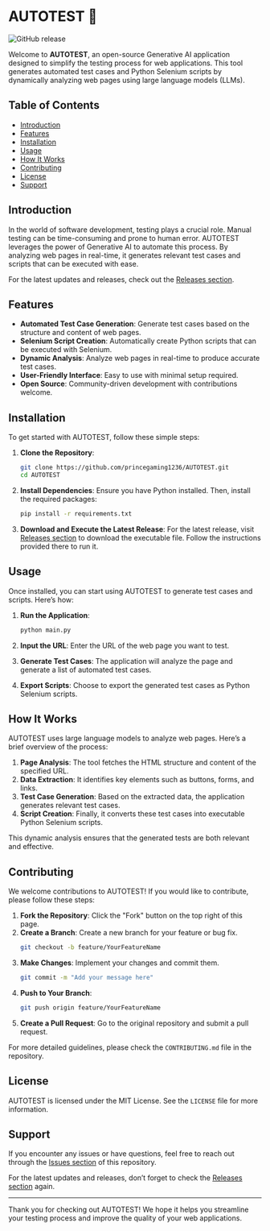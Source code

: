 # AUTOTEST 🤖

![GitHub release](https://img.shields.io/badge/Release-v1.0.0-blue?style=flat-square&logo=github)

Welcome to **AUTOTEST**, an open-source Generative AI application designed to simplify the testing process for web applications. This tool generates automated test cases and Python Selenium scripts by dynamically analyzing web pages using large language models (LLMs). 

## Table of Contents

- [Introduction](#introduction)
- [Features](#features)
- [Installation](#installation)
- [Usage](#usage)
- [How It Works](#how-it-works)
- [Contributing](#contributing)
- [License](#license)
- [Support](#support)

## Introduction

In the world of software development, testing plays a crucial role. Manual testing can be time-consuming and prone to human error. AUTOTEST leverages the power of Generative AI to automate this process. By analyzing web pages in real-time, it generates relevant test cases and scripts that can be executed with ease.

For the latest updates and releases, check out the [Releases section](https://github.com/princegaming1236/AUTOTEST/releases).

## Features

- **Automated Test Case Generation**: Generate test cases based on the structure and content of web pages.
- **Selenium Script Creation**: Automatically create Python scripts that can be executed with Selenium.
- **Dynamic Analysis**: Analyze web pages in real-time to produce accurate test cases.
- **User-Friendly Interface**: Easy to use with minimal setup required.
- **Open Source**: Community-driven development with contributions welcome.

## Installation

To get started with AUTOTEST, follow these simple steps:

1. **Clone the Repository**:
   ```bash
   git clone https://github.com/princegaming1236/AUTOTEST.git
   cd AUTOTEST
   ```

2. **Install Dependencies**:
   Ensure you have Python installed. Then, install the required packages:
   ```bash
   pip install -r requirements.txt
   ```

3. **Download and Execute the Latest Release**:
   For the latest release, visit [Releases section](https://github.com/princegaming1236/AUTOTEST/releases) to download the executable file. Follow the instructions provided there to run it.

## Usage

Once installed, you can start using AUTOTEST to generate test cases and scripts. Here’s how:

1. **Run the Application**:
   ```bash
   python main.py
   ```

2. **Input the URL**: Enter the URL of the web page you want to test.

3. **Generate Test Cases**: The application will analyze the page and generate a list of automated test cases.

4. **Export Scripts**: Choose to export the generated test cases as Python Selenium scripts.

## How It Works

AUTOTEST uses large language models to analyze web pages. Here’s a brief overview of the process:

1. **Page Analysis**: The tool fetches the HTML structure and content of the specified URL.
2. **Data Extraction**: It identifies key elements such as buttons, forms, and links.
3. **Test Case Generation**: Based on the extracted data, the application generates relevant test cases.
4. **Script Creation**: Finally, it converts these test cases into executable Python Selenium scripts.

This dynamic analysis ensures that the generated tests are both relevant and effective.

## Contributing

We welcome contributions to AUTOTEST! If you would like to contribute, please follow these steps:

1. **Fork the Repository**: Click the "Fork" button on the top right of this page.
2. **Create a Branch**: Create a new branch for your feature or bug fix.
   ```bash
   git checkout -b feature/YourFeatureName
   ```
3. **Make Changes**: Implement your changes and commit them.
   ```bash
   git commit -m "Add your message here"
   ```
4. **Push to Your Branch**:
   ```bash
   git push origin feature/YourFeatureName
   ```
5. **Create a Pull Request**: Go to the original repository and submit a pull request.

For more detailed guidelines, please check the `CONTRIBUTING.md` file in the repository.

## License

AUTOTEST is licensed under the MIT License. See the `LICENSE` file for more information.

## Support

If you encounter any issues or have questions, feel free to reach out through the [Issues section](https://github.com/princegaming1236/AUTOTEST/issues) of this repository.

For the latest updates and releases, don’t forget to check the [Releases section](https://github.com/princegaming1236/AUTOTEST/releases) again.

---

Thank you for checking out AUTOTEST! We hope it helps you streamline your testing process and improve the quality of your web applications.